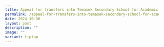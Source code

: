 ```yaml
---
title: Appeal for transfers into Temasek Secondary School for Academic Year 2025
permalink: /appeal-for-transfers-into-temasek-secondary-school-for-academic-year-2025/
date: 2024-10-30
layout: post
description: ""
image: ""
variant: tiptap
---
```

